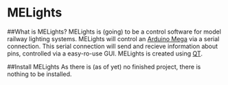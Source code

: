 # MELights
##What is MELights?
MELights is (going) to be a control software for model railway lighting systems.
MELights will control an [Arduino Mega](https://www.arduino.cc/en/Guide/ArduinoMega2560) via a serial connection. This serial connection will send and recieve information about pins, controlled via a easy-ro-use GUI. MELights is created using [QT](www.qt.io).

##Install MELights
As there is (as of yet) no finished project, there is nothing to be installed.
